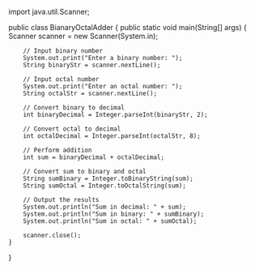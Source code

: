 import java.util.Scanner;

public class BianaryOctalAdder {
    public static void main(String[] args) {
        Scanner scanner = new Scanner(System.in);
        
        // Input binary number
        System.out.print("Enter a binary number: ");
        String binaryStr = scanner.nextLine();
        
        // Input octal number
        System.out.print("Enter an octal number: ");
        String octalStr = scanner.nextLine();
        
        // Convert binary to decimal
        int binaryDecimal = Integer.parseInt(binaryStr, 2);
        
        // Convert octal to decimal
        int octalDecimal = Integer.parseInt(octalStr, 8);
        
        // Perform addition
        int sum = binaryDecimal + octalDecimal;
        
        // Convert sum to binary and octal
        String sumBinary = Integer.toBinaryString(sum);
        String sumOctal = Integer.toOctalString(sum);
        
        // Output the results
        System.out.println("Sum in decimal: " + sum);
        System.out.println("Sum in binary: " + sumBinary);
        System.out.println("Sum in octal: " + sumOctal);
        
        scanner.close();
    }
}
